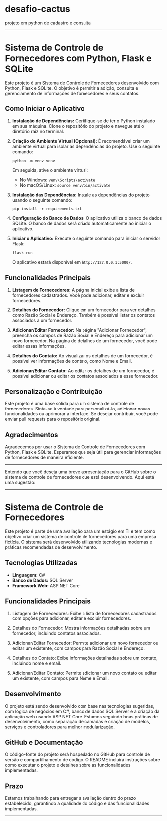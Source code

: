 # desafio-cactus
projeto em python de cadastro e consulta

---

# Sistema de Controle de Fornecedores com Python, Flask e SQLite

Este projeto é um Sistema de Controle de Fornecedores desenvolvido com Python, Flask e SQLite. O objetivo é permitir a adição, consulta e gerenciamento de informações de fornecedores e seus contatos.

## Como Iniciar o Aplicativo

1. **Instalação de Dependências:**
   Certifique-se de ter o Python instalado em sua máquina. Clone o repositório do projeto e navegue até o diretório raiz no terminal.

2. **Criação do Ambiente Virtual (Opcional):**
   É recomendável criar um ambiente virtual para isolar as dependências do projeto. Use o seguinte comando:

   ```
   python -m venv venv
   ```

   Em seguida, ative o ambiente virtual:

   - No Windows: `venv\Scripts\activate`
   - No macOS/Linux: `source venv/bin/activate`

3. **Instalação das Dependências:**
   Instale as dependências do projeto usando o seguinte comando:

   ```
   pip install -r requirements.txt
   ```

4. **Configuração do Banco de Dados:**
   O aplicativo utiliza o banco de dados SQLite. O banco de dados será criado automaticamente ao iniciar o aplicativo.

5. **Iniciar o Aplicativo:**
   Execute o seguinte comando para iniciar o servidor Flask:

   ```
   flask run
   ```

   O aplicativo estará disponível em `http://127.0.0.1:5000/`.

## Funcionalidades Principais

1. **Listagem de Fornecedores:**
   A página inicial exibe a lista de fornecedores cadastrados. Você pode adicionar, editar e excluir fornecedores.

2. **Detalhes do Fornecedor:**
   Clique em um fornecedor para ver detalhes como Razão Social e Endereço. Também é possível listar os contatos associados a um fornecedor.

3. **Adicionar/Editar Fornecedor:**
   Na página "Adicionar Fornecedor", preencha os campos de Razão Social e Endereço para adicionar um novo fornecedor. Na página de detalhes de um fornecedor, você pode editar essas informações.

4. **Detalhes do Contato:**
   Ao visualizar os detalhes de um fornecedor, é possível ver informações de contato, como Nome e Email.

5. **Adicionar/Editar Contato:**
   Ao editar os detalhes de um fornecedor, é possível adicionar ou editar os contatos associados a esse fornecedor.

## Personalização e Contribuição

Este projeto é uma base sólida para um sistema de controle de fornecedores. Sinta-se à vontade para personalizá-lo, adicionar novas funcionalidades ou aprimorar a interface. Se desejar contribuir, você pode enviar pull requests para o repositório original.

## Agradecimentos

Agradecemos por usar o Sistema de Controle de Fornecedores com Python, Flask e SQLite. Esperamos que seja útil para gerenciar informações de fornecedores de maneira eficiente.

---

Entendo que você deseja uma breve apresentação para o GitHub sobre o sistema de controle de fornecedores que está desenvolvendo. Aqui está uma sugestão:

---

# Sistema de Controle de Fornecedores

Este projeto é parte de uma avaliação para um estágio em TI e tem como objetivo criar um sistema de controle de fornecedores para uma empresa fictícia. O sistema será desenvolvido utilizando tecnologias modernas e práticas recomendadas de desenvolvimento.

## Tecnologias Utilizadas

- **Linguagem:** C#
- **Banco de Dados:** SQL Server
- **Framework Web:** ASP.NET Core

## Funcionalidades Principais

1. Listagem de Fornecedores: Exibe a lista de fornecedores cadastrados com opções para adicionar, editar e excluir fornecedores.

2. Detalhes do Fornecedor: Mostra informações detalhadas sobre um fornecedor, incluindo contatos associados.

3. Adicionar/Editar Fornecedor: Permite adicionar um novo fornecedor ou editar um existente, com campos para Razão Social e Endereço.

4. Detalhes do Contato: Exibe informações detalhadas sobre um contato, incluindo nome e email.

5. Adicionar/Editar Contato: Permite adicionar um novo contato ou editar um existente, com campos para Nome e Email.

## Desenvolvimento

O projeto está sendo desenvolvido com base nas tecnologias sugeridas, com lógica de negócios em C#, banco de dados SQL Server e a criação da aplicação web usando ASP.NET Core. Estamos seguindo boas práticas de desenvolvimento, como separação de camadas e criação de modelos, serviços e controladores para melhor modularização.

## GitHub e Documentação

O código-fonte do projeto será hospedado no GitHub para controle de versão e compartilhamento de código. O README incluirá instruções sobre como executar o projeto e detalhes sobre as funcionalidades implementadas.

## Prazo

Estamos trabalhando para entregar a avaliação dentro do prazo estabelecido, garantindo a qualidade do código e das funcionalidades implementadas.

---
